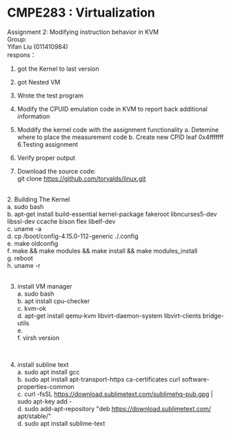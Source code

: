 # CMPE283 : Virtualization </br>
Assignment 2: Modifying instruction behavior in KVM </br>
Group:</br>
Yifan Liu (011410984)</br>
respons：</br>
1. got the Kernel to last version
2. got Nested VM 
3. Wrote the test program
4. Modify the CPUID emulation code in KVM to report back additional information
5. Moddify the kernel code with the assignment functionality
a. Detemine where to place the measurement code
b. Create new CPID leaf 0x4fffffff
6.Testing assignment
7. Verify proper output

1. Download the source code: </br>
git clone https://github.com/torvalds/linux.git   </br>
</br>
2. Building The Kernel   </br>
a. sudo bash   </br>
b. apt-get install build-essential kernel-package fakeroot libncurses5-dev libssl-dev ccache bison flex libelf-dev  </br>
c. uname -a </br>
d. cp /boot/config-4.15.0-112-generic    ./.config  </br>
e. make oldconfig  </br>
f. make && make modules && make install && make modules_install  </br>
g. reboot  </br>
h. uname -r  </br>
</br>

3. install VM manager  </br>
a. sudo bash   </br>
b. apt install cpu-checker  </br>
c. kvm-ok  </br>
d. apt-get install qemu-kvm libvirt-daemon-system libvirt-clients bridge-utils    </br>
e. </br>
f. virsh version </br>
</br>

4. install subline text  </br>
a. sudo apt install gcc  </br>
b. sudo apt install apt-transport-https ca-certificates curl software-properties-common  </br>
c. curl -fsSL https://download.sublimetext.com/sublimehq-pub.gpg | sudo apt-key add -  </br>
d. sudo add-apt-repository "deb https://download.sublimetext.com/ apt/stable/"  </br>
d. sudo apt install sublime-text  </br>
 </br>
